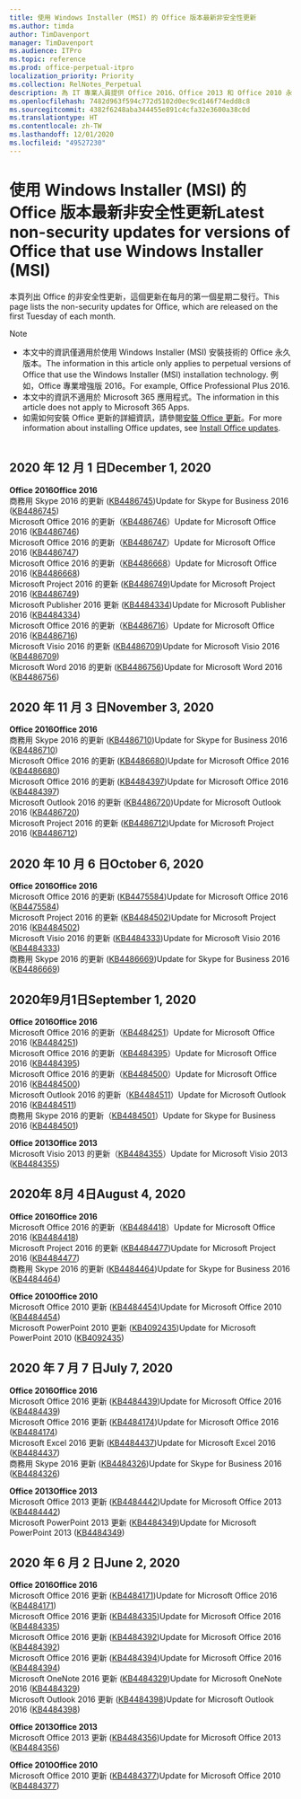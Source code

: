 ```yaml
---
title: 使用 Windows Installer (MSI) 的 Office 版本最新非安全性更新
ms.author: timda
author: TimDavenport
manager: TimDavenport
ms.audience: ITPro
ms.topic: reference
ms.prod: office-perpetual-itpro
localization_priority: Priority
ms.collection: RelNotes_Perpetual
description: 為 IT 專業人員提供 Office 2016、Office 2013 和 Office 2010 永久版本的最新非安全性更新資訊連結
ms.openlocfilehash: 7482d963f594c772d5102d0ec9cd146f74edd8c8
ms.sourcegitcommit: 4382f6248aba344455e891c4cfa32e3600a38c0d
ms.translationtype: HT
ms.contentlocale: zh-TW
ms.lasthandoff: 12/01/2020
ms.locfileid: "49527230"
---
```

# <a name="latest-non-security-updates-for-versions-of-office-that-use-windows-installer-msi"></a><span data-ttu-id="34a37-103">使用 Windows Installer (MSI) 的 Office 版本最新非安全性更新</span><span class="sxs-lookup"><span data-stu-id="34a37-103">Latest non-security updates for versions of Office that use Windows Installer (MSI)</span></span>

<span data-ttu-id="34a37-104">本頁列出 Office 的非安全性更新，這個更新在每月的第一個星期二發行。</span><span class="sxs-lookup"><span data-stu-id="34a37-104">This page lists the non-security updates for Office, which are released on the first Tuesday of each month.</span></span>

> [!NOTE]
> - <span data-ttu-id="34a37-105">本文中的資訊僅適用於使用 Windows Installer (MSI) 安裝技術的 Office 永久版本。</span><span class="sxs-lookup"><span data-stu-id="34a37-105">The information in this article only applies to perpetual versions of Office that use the Windows Installer (MSI) installation technology.</span></span> <span data-ttu-id="34a37-106">例如，Office 專業增強版 2016。</span><span class="sxs-lookup"><span data-stu-id="34a37-106">For example, Office Professional Plus 2016.</span></span>
> - <span data-ttu-id="34a37-107">本文中的資訊不適用於 Microsoft 365 應用程式。</span><span class="sxs-lookup"><span data-stu-id="34a37-107">The information in this article does not apply to Microsoft 365 Apps.</span></span>
> - <span data-ttu-id="34a37-108">如需如何安裝 Office 更新的詳細資訊，請參閱[安裝 Office 更新](https://support.office.com/article/2ab296f3-7f03-43a2-8e50-46de917611c5)。</span><span class="sxs-lookup"><span data-stu-id="34a37-108">For more information about installing Office updates, see [Install Office updates](https://support.office.com/article/2ab296f3-7f03-43a2-8e50-46de917611c5).</span></span>
<br/><br/>


## <a name="december-1-2020"></a><span data-ttu-id="34a37-109">2020 年 12 月 1 日</span><span class="sxs-lookup"><span data-stu-id="34a37-109">December 1, 2020</span></span>
<span data-ttu-id="34a37-110">**Office 2016**</span><span class="sxs-lookup"><span data-stu-id="34a37-110">**Office 2016**</span></span><br/>
<span data-ttu-id="34a37-111">商務用 Skype 2016 的更新 ([KB4486745](https://support.microsoft.com/help/4486745))</span><span class="sxs-lookup"><span data-stu-id="34a37-111">Update for Skype for Business 2016 ([KB4486745](https://support.microsoft.com/help/4486745))</span></span> <br/>
<span data-ttu-id="34a37-112">Microsoft Office 2016 的更新（[KB4486746](https://support.microsoft.com/help/4486746)）</span><span class="sxs-lookup"><span data-stu-id="34a37-112">Update for Microsoft Office 2016 ([KB4486746](https://support.microsoft.com/help/4486746))</span></span> <br/> <span data-ttu-id="34a37-113">Microsoft Office 2016 的更新（[KB4486747](https://support.microsoft.com/help/4486747)）</span><span class="sxs-lookup"><span data-stu-id="34a37-113">Update for Microsoft Office 2016 ([KB4486747](https://support.microsoft.com/help/4486747))</span></span> <br/> <span data-ttu-id="34a37-114">Microsoft Office 2016 的更新（[KB4486668](https://support.microsoft.com/help/4486668)）</span><span class="sxs-lookup"><span data-stu-id="34a37-114">Update for Microsoft Office 2016 ([KB4486668](https://support.microsoft.com/help/4486668))</span></span> <br/>
<span data-ttu-id="34a37-115">Microsoft Project 2016 的更新 ([KB4486749](https://support.microsoft.com/help/4486749))</span><span class="sxs-lookup"><span data-stu-id="34a37-115">Update for Microsoft Project 2016 ([KB4486749](https://support.microsoft.com/help/4486749))</span></span> <br/> <span data-ttu-id="34a37-116">Microsoft Publisher 2016 更新 ([KB4484334](https://support.microsoft.com/help/4484334))</span><span class="sxs-lookup"><span data-stu-id="34a37-116">Update for Microsoft Publisher 2016 ([KB4484334](https://support.microsoft.com/help/4484334))</span></span> <br/> <span data-ttu-id="34a37-117">Microsoft Office 2016 的更新（[KB4486716](https://support.microsoft.com/help/4486716)）</span><span class="sxs-lookup"><span data-stu-id="34a37-117">Update for Microsoft Office 2016 ([KB4486716](https://support.microsoft.com/help/4486716))</span></span> <br/> <span data-ttu-id="34a37-118">Microsoft Visio 2016 的更新 ([KB4486709](https://support.microsoft.com/help/4486709))</span><span class="sxs-lookup"><span data-stu-id="34a37-118">Update for Microsoft Visio 2016 ([KB4486709](https://support.microsoft.com/help/4486709))</span></span> <br/>
<span data-ttu-id="34a37-119">Microsoft Word 2016 的更新 ([KB4486756](https://support.microsoft.com/help/4486756))</span><span class="sxs-lookup"><span data-stu-id="34a37-119">Update for Microsoft Word 2016 ([KB4486756](https://support.microsoft.com/help/4486756))</span></span> <br/> 


## <a name="november-3-2020"></a><span data-ttu-id="34a37-120">2020 年 11 月 3 日</span><span class="sxs-lookup"><span data-stu-id="34a37-120">November 3, 2020</span></span>
<span data-ttu-id="34a37-121">**Office 2016**</span><span class="sxs-lookup"><span data-stu-id="34a37-121">**Office 2016**</span></span><br/>
<span data-ttu-id="34a37-122">商務用 Skype 2016 的更新 ([KB4486710](https://support.microsoft.com/help/4486710))</span><span class="sxs-lookup"><span data-stu-id="34a37-122">Update for Skype for Business 2016 ([KB4486710](https://support.microsoft.com/help/4486710))</span></span> <br/>
<span data-ttu-id="34a37-123">Microsoft Office 2016 的更新 ([KB4486680](https://support.microsoft.com/help/4486680))</span><span class="sxs-lookup"><span data-stu-id="34a37-123">Update for Microsoft Office 2016 ([KB4486680](https://support.microsoft.com/help/4486680))</span></span> <br/>
<span data-ttu-id="34a37-124">Microsoft Office 2016 的更新 ([KB4484397](https://support.microsoft.com/help/4484397))</span><span class="sxs-lookup"><span data-stu-id="34a37-124">Update for Microsoft Office 2016 ([KB4484397](https://support.microsoft.com/help/4484397))</span></span> <br/>
<span data-ttu-id="34a37-125">Microsoft Outlook 2016 的更新 ([KB4486720](https://support.microsoft.com/help/4486720))</span><span class="sxs-lookup"><span data-stu-id="34a37-125">Update for Microsoft Outlook 2016 ([KB4486720](https://support.microsoft.com/help/4486720))</span></span> <br/>
<span data-ttu-id="34a37-126">Microsoft Project 2016 的更新 ([KB4486712](https://support.microsoft.com/help/4486712))</span><span class="sxs-lookup"><span data-stu-id="34a37-126">Update for Microsoft Project 2016 ([KB4486712](https://support.microsoft.com/help/4486712))</span></span> <br/>


## <a name="october-6-2020"></a><span data-ttu-id="34a37-127">2020 年 10 月 6 日</span><span class="sxs-lookup"><span data-stu-id="34a37-127">October 6, 2020</span></span>
<span data-ttu-id="34a37-128">**Office 2016**</span><span class="sxs-lookup"><span data-stu-id="34a37-128">**Office 2016**</span></span><br/>
<span data-ttu-id="34a37-129">Microsoft Office 2016 的更新 ([KB4475584](https://support.microsoft.com/help/4475584))</span><span class="sxs-lookup"><span data-stu-id="34a37-129">Update for Microsoft Office 2016 ([KB4475584](https://support.microsoft.com/help/4475584))</span></span><br/>
<span data-ttu-id="34a37-130">Microsoft Project 2016 的更新 ([KB4484502](https://support.microsoft.com/help/4484502))</span><span class="sxs-lookup"><span data-stu-id="34a37-130">Update for Microsoft Project 2016 ([KB4484502](https://support.microsoft.com/help/4484502))</span></span><br/>
<span data-ttu-id="34a37-131">Microsoft Visio 2016 的更新 ([KB4484333](https://support.microsoft.com/help/4484333))</span><span class="sxs-lookup"><span data-stu-id="34a37-131">Update for Microsoft Visio 2016 ([KB4484333](https://support.microsoft.com/help/4484333))</span></span><br/>
<span data-ttu-id="34a37-132">商務用 Skype 2016 的更新 ([KB4486669](https://support.microsoft.com/help/4486669))</span><span class="sxs-lookup"><span data-stu-id="34a37-132">Update for Skype for Business 2016 ([KB4486669](https://support.microsoft.com/help/4486669))</span></span><br/> 

## <a name="september-1-2020"></a><span data-ttu-id="34a37-133">2020年9月1日</span><span class="sxs-lookup"><span data-stu-id="34a37-133">September 1, 2020</span></span>
<span data-ttu-id="34a37-134">**Office 2016**</span><span class="sxs-lookup"><span data-stu-id="34a37-134">**Office 2016**</span></span><br/>
<span data-ttu-id="34a37-135">Microsoft Office 2016 的更新（[KB4484251](https://support.microsoft.com/help/4484251)）</span><span class="sxs-lookup"><span data-stu-id="34a37-135">Update for Microsoft Office 2016 ([KB4484251](https://support.microsoft.com/help/4484251))</span></span><br/>
<span data-ttu-id="34a37-136">Microsoft Office 2016 的更新（[KB4484395](https://support.microsoft.com/help/4484395)）</span><span class="sxs-lookup"><span data-stu-id="34a37-136">Update for Microsoft Office 2016 ([KB4484395](https://support.microsoft.com/help/4484395))</span></span><br/> <span data-ttu-id="34a37-137">Microsoft Office 2016 的更新（[KB4484500](https://support.microsoft.com/help/4484500)）</span><span class="sxs-lookup"><span data-stu-id="34a37-137">Update for Microsoft Office 2016 ([KB4484500](https://support.microsoft.com/help/4484500))</span></span> <br/>
<span data-ttu-id="34a37-138">Microsoft Outlook 2016 的更新（[KB4484511](https://support.microsoft.com/help/4484511)）</span><span class="sxs-lookup"><span data-stu-id="34a37-138">Update for Microsoft Outlook 2016 ([KB4484511](https://support.microsoft.com/help/4484511))</span></span> <br/>
<span data-ttu-id="34a37-139">商務用 Skype 2016 的更新（[KB4484501](https://support.microsoft.com/help/4484501)）</span><span class="sxs-lookup"><span data-stu-id="34a37-139">Update for Skype for Business 2016 ([KB4484501](https://support.microsoft.com/help/4484501))</span></span> <br/>

<span data-ttu-id="34a37-140">**Office 2013**</span><span class="sxs-lookup"><span data-stu-id="34a37-140">**Office 2013**</span></span><br/>
<span data-ttu-id="34a37-141">Microsoft Visio 2013 的更新（[KB4484355](https://support.microsoft.com/help/4484355)）</span><span class="sxs-lookup"><span data-stu-id="34a37-141">Update for Microsoft Visio 2013 ([KB4484355](https://support.microsoft.com/help/4484355))</span></span><br/>

## <a name="august-4-2020"></a><span data-ttu-id="34a37-142">2020年 8月 4日</span><span class="sxs-lookup"><span data-stu-id="34a37-142">August 4, 2020</span></span>

<span data-ttu-id="34a37-143">**Office 2016**</span><span class="sxs-lookup"><span data-stu-id="34a37-143">**Office 2016**</span></span><br/>
<span data-ttu-id="34a37-144">Microsoft Office 2016 的更新（[KB4484418](https://support.microsoft.com/help/4484418)）</span><span class="sxs-lookup"><span data-stu-id="34a37-144">Update for Microsoft Office 2016 ([KB4484418](https://support.microsoft.com/help/4484418))</span></span><br/> <span data-ttu-id="34a37-145">Microsoft Project 2016 的更新 ([KB4484477](https://support.microsoft.com/help/4484477))</span><span class="sxs-lookup"><span data-stu-id="34a37-145">Update for Microsoft Project 2016 ([KB4484477](https://support.microsoft.com/help/4484477))</span></span><br/>
<span data-ttu-id="34a37-146">商務用 Skype 2016 的更新 ([KB4484464](https://support.microsoft.com/help/4484464))</span><span class="sxs-lookup"><span data-stu-id="34a37-146">Update for Skype for Business 2016 ([KB4484464](https://support.microsoft.com/help/4484464))</span></span><br/> 

<span data-ttu-id="34a37-147">**Office 2010**</span><span class="sxs-lookup"><span data-stu-id="34a37-147">**Office 2010**</span></span><br/>
<span data-ttu-id="34a37-148">Microsoft Office 2010 更新 ([KB4484454](https://support.microsoft.com/help/4484454))</span><span class="sxs-lookup"><span data-stu-id="34a37-148">Update for Microsoft Office 2010 ([KB4484454](https://support.microsoft.com/help/4484454))</span></span><br/> <span data-ttu-id="34a37-149">Microsoft PowerPoint 2010 更新 ([KB4092435](https://support.microsoft.com/help/4092435))</span><span class="sxs-lookup"><span data-stu-id="34a37-149">Update for Microsoft PowerPoint 2010 ([KB4092435](https://support.microsoft.com/help/4092435))</span></span><br/> 

## <a name="july-7-2020"></a><span data-ttu-id="34a37-150">2020 年 7 月 7 日</span><span class="sxs-lookup"><span data-stu-id="34a37-150">July 7, 2020</span></span>

<span data-ttu-id="34a37-151">**Office 2016**</span><span class="sxs-lookup"><span data-stu-id="34a37-151">**Office 2016**</span></span><br/>
<span data-ttu-id="34a37-152">Microsoft Office 2016 更新 ([KB4484439](https://support.microsoft.com/help/4484439))</span><span class="sxs-lookup"><span data-stu-id="34a37-152">Update for Microsoft Office 2016 ([KB4484439](https://support.microsoft.com/help/4484439))</span></span><br/> <span data-ttu-id="34a37-153">Microsoft Office 2016 更新 ([KB4484174](https://support.microsoft.com/help/4484174))</span><span class="sxs-lookup"><span data-stu-id="34a37-153">Update for Microsoft Office 2016 ([KB4484174](https://support.microsoft.com/help/4484174))</span></span><br/> <span data-ttu-id="34a37-154">Microsoft Excel 2016 更新 ([KB4484437](https://support.microsoft.com/help/4484437))</span><span class="sxs-lookup"><span data-stu-id="34a37-154">Update for Microsoft Excel 2016 ([KB4484437](https://support.microsoft.com/help/4484437))</span></span><br/>
<span data-ttu-id="34a37-155">商務用 Skype 2016 更新 ([KB4484326](https://support.microsoft.com/help/4484326))</span><span class="sxs-lookup"><span data-stu-id="34a37-155">Update for Skype for Business 2016 ([KB4484326](https://support.microsoft.com/help/4484326))</span></span><br/> 

<span data-ttu-id="34a37-156">**Office 2013**</span><span class="sxs-lookup"><span data-stu-id="34a37-156">**Office 2013**</span></span><br/>
<span data-ttu-id="34a37-157">Microsoft Office 2013 更新 ([KB4484442](https://support.microsoft.com/help/4484442))</span><span class="sxs-lookup"><span data-stu-id="34a37-157">Update for Microsoft Office 2013 ([KB4484442](https://support.microsoft.com/help/4484442))</span></span><br/> <span data-ttu-id="34a37-158">Microsoft PowerPoint 2013 更新 ([KB4484349](https://support.microsoft.com/help/4484349))</span><span class="sxs-lookup"><span data-stu-id="34a37-158">Update for Microsoft PowerPoint 2013 ([KB4484349](https://support.microsoft.com/help/4484349))</span></span><br/> 


## <a name="june-2-2020"></a><span data-ttu-id="34a37-159">2020 年 6 月 2 日</span><span class="sxs-lookup"><span data-stu-id="34a37-159">June 2, 2020</span></span>

<span data-ttu-id="34a37-160">**Office 2016**</span><span class="sxs-lookup"><span data-stu-id="34a37-160">**Office 2016**</span></span><br/>
<span data-ttu-id="34a37-161">Microsoft Office 2016 更新 ([KB4484171](https://support.microsoft.com/help/4484171))</span><span class="sxs-lookup"><span data-stu-id="34a37-161">Update for Microsoft Office 2016 ([KB4484171](https://support.microsoft.com/help/4484171))</span></span><br/> <span data-ttu-id="34a37-162">Microsoft Office 2016 更新 ([KB4484335](https://support.microsoft.com/help/4484335))</span><span class="sxs-lookup"><span data-stu-id="34a37-162">Update for Microsoft Office 2016 ([KB4484335](https://support.microsoft.com/help/4484335))</span></span><br/> <span data-ttu-id="34a37-163">Microsoft Office 2016 更新 ([KB4484392](https://support.microsoft.com/help/4484392))</span><span class="sxs-lookup"><span data-stu-id="34a37-163">Update for Microsoft Office 2016 ([KB4484392](https://support.microsoft.com/help/4484392))</span></span><br/> <span data-ttu-id="34a37-164">Microsoft Office 2016 更新 ([KB4484394](https://support.microsoft.com/help/4484394))</span><span class="sxs-lookup"><span data-stu-id="34a37-164">Update for Microsoft Office 2016 ([KB4484394](https://support.microsoft.com/help/4484394))</span></span><br/> <span data-ttu-id="34a37-165">Microsoft OneNote 2016 更新 ([KB4484329](https://support.microsoft.com/help/4484329))</span><span class="sxs-lookup"><span data-stu-id="34a37-165">Update for Microsoft OneNote 2016 ([KB4484329](https://support.microsoft.com/help/4484329))</span></span><br/>
<span data-ttu-id="34a37-166">Microsoft Outlook 2016 更新 ([KB4484398](https://support.microsoft.com/help/4484398))</span><span class="sxs-lookup"><span data-stu-id="34a37-166">Update for Microsoft Outlook 2016 ([KB4484398](https://support.microsoft.com/help/4484398))</span></span><br/> 

<span data-ttu-id="34a37-167">**Office 2013**</span><span class="sxs-lookup"><span data-stu-id="34a37-167">**Office 2013**</span></span><br/>
<span data-ttu-id="34a37-168">Microsoft Office 2013 更新 ([KB4484356](https://support.microsoft.com/help/4484356))</span><span class="sxs-lookup"><span data-stu-id="34a37-168">Update for Microsoft Office 2013 ([KB4484356](https://support.microsoft.com/help/4484356))</span></span><br/> 

<span data-ttu-id="34a37-169">**Office 2010**</span><span class="sxs-lookup"><span data-stu-id="34a37-169">**Office 2010**</span></span><br/>
<span data-ttu-id="34a37-170">Microsoft Office 2010 更新 ([KB4484377](https://support.microsoft.com/help/4484377))</span><span class="sxs-lookup"><span data-stu-id="34a37-170">Update for Microsoft Office 2010 ([KB4484377](https://support.microsoft.com/help/4484377))</span></span><br/> 

 
